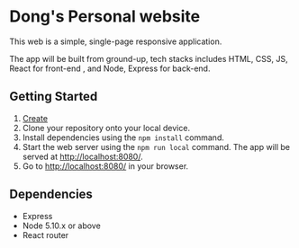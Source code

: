 # Dong's Personal website

This web is a simple, single-page responsive application.

The app will be built from ground-up, tech stacks includes HTML, CSS, JS, React for front-end , and Node, Express for back-end.

## Getting Started

1. [Create](https://github.com/cptntz2119/Personal-website.git)
2. Clone your repository onto your local device.
3. Install dependencies using the `npm install` command.
4. Start the web server using the `npm run local` command. The app will be served at <http://localhost:8080/>.
5. Go to <http://localhost:8080/> in your browser.

## Dependencies

- Express
- Node 5.10.x or above
- React router
